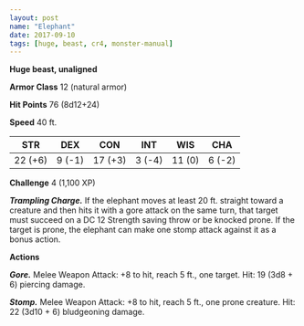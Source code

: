 ```yaml
---
layout: post
name: "Elephant"
date: 2017-09-10
tags: [huge, beast, cr4, monster-manual]
---
```


**Huge beast, unaligned**

**Armor Class** 12 (natural armor)

**Hit Points** 76 (8d12+24)

**Speed** 40 ft.

|   STR   |   DEX   |   CON   |   INT   |   WIS   |   CHA   |
|:-----:|:-----:|:-----:|:-----:|:-----:|:-----:|
| 22 (+6) | 9 (-1) | 17 (+3) | 3 (-4) | 11 (0) | 6 (-2) |

**Challenge** 4 (1,100 XP)

***Trampling Charge.*** If the elephant moves at least 20 ft. straight toward a creature and then hits it with a gore attack on the same turn, that target must succeed on a DC 12 Strength saving throw or be knocked prone. If the target is prone, the elephant can make one stomp attack against it as a bonus action.

**Actions**

***Gore.*** Melee Weapon Attack: +8 to hit, reach 5 ft., one target. Hit: 19 (3d8 + 6) piercing damage.

***Stomp.*** Melee Weapon Attack: +8 to hit, reach 5 ft., one prone creature. Hit: 22 (3d10 + 6) bludgeoning damage.

